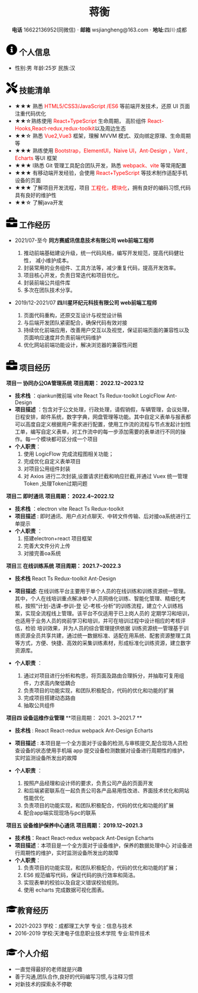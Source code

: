  <center>
     <h1>蒋衡</h1>
     <div>
         <span>
             <span style='font-weight:bold'>电话</span>
            16622136952(同微信)
         </span>
         ·
         <span>
             <span style='font-weight:bold'>邮箱</span>
           wsjiangheng@163.com
         </span>
         ·
         <span >
         <span style='font-weight:bold'>地址</span>:四川·成都
      </span>
         <span>
         </span>
     </div>
 </center>



## <img src="assets/info-circle-solid.svg" width="30px"> 个人信息

- 性别:男                     年龄:25岁                        民族:汉

## <img src="assets/tools-solid.svg" width="30px"> 技能清单

- ★★★ 熟悉 <span style='color:red'>HTML5/CSS3/JavaScript /ES6</span> 等前端开发技术，还原 UI 页面注重代码优化 
- ★★☆熟练使用 <span style='color:red'>React+TypeScript</span> 生命周期，  高阶组件 <span style='color:red'>React-Hooks,React-redux,redux-toolkit</span>以及周边生态 
- ★★☆ 熟悉 <span style='color:red'> Vue2,Vue3</span> 框架，理解 MVVM 模式、双向绑定原理、生命周期等
- ★★★ 熟练使用 <span style='color:red'> Bootstrap，ElementUI，Naive UI，Ant-Design ，Vant , Echarts</span> 等UI 框架
- ★★★ l熟悉 Git 管理工具配合团队开发，熟悉  <span style='color:red'>webpack、vite</span> 等常用配置
- ★★★ 有移动端开发经验，会使用 <span style='color:red'> <span style='color:red'>React+TypeScript</span></span> 等技术制作适配手机设备的页面 
- ★★★ 了解项目开发流程，项目 <span style='color:red'>工程化，模块化</span>，拥有良好的编码习惯,代码具有良好的维护性 
- ★★☆ 了解java开发



## <img src="assets/briefcase-solid.svg" width="30px"> 工作经历
- 2021/07-至今          **同方赛威讯信息技术有限公司  web前端工程师**

  1. 推动前端基础建设升级，统一代码风格，编写开发规范，提高代码健壮性， 减小维护成本。
  2. 封装常用的业务组件、⼯具方法等，减少重复代码，提⾼开发效率。
  3. 项目核心开发，负责日常迭代和项目优化。
  4. 封装前端公共组件库
  5.  多次在团队技术分享。

- 2019/12-2021/07   **四川星环纪元科技有限公司    web前端工程师**

  1. 页面代码重构，还原交互设计与视觉设计稿
  2. 与后端开发团队紧密配合，确保代码有效对接
  3. 持续优化前端应用，改善用户交互以及视觉，保证前端页面的兼容性以及页面响应速度并负责前端代码维护
  4. 优化网站前端功能设计，解决浏览器的兼容性问题

  



## <img src="assets/briefcase-solid.svg" width="30px"> **项目经历**
**项目一  协同办公OA管理系统**                                                                                                                                     **项目周期： 2022.12~2023.12**

- **技术栈** ：qiankun微前端   vite  React  Ts  Redux-toolkit   LogicFlow  Ant-Design 
- **项目描述** ：包含对于公文处理，行政处理，请假销假，车辆管理，会议处理，日程安排，邮件系统，数字字典，网盘管理等功能。其中自定义表单与报表都可以高度自定义根据用户需求进行配置，使用工作流的流程与节点发起计划性工单，编写自定义表单，对工作流中的每一步添加需要的表单进行不同的操作。每一个模块都可区分成一个项目
- **个人职责**：
  1. 使用 LogicFlow 完成流程图相关功能；
  2. 完成优化自定义表单项目
  3. 对项目公用组件封装
  4. 对 Axios 进行二次封装,设置请求拦截和响应拦截,并通过 Vuex 统一管理Token ,处理Token过期问题

**项目二  即时通讯**                                                                                                                                                        **项目周期：  2022.4~2022.12**      

- **技术栈** ：electron  vite  React   Ts   Redux-toolkit
- **项目描述** : 即时通讯、用户点对点聊天、中转文件传输、后对接oa系统进行工单提示
- **个人职责** ：
  1. 搭建electron+react 项目框架 
  2. 完善大文件分片上传
  3. 对接完善oa系统

**项目三 在线训练系统**                                                                                                                                                  **项目周期：  2021.7~2022.3**      

- **技术栈**  React  Ts  Redux-toolkit  Ant-Design 

- **项目描述**: 在线训练平台主要用于单个人员的在线训练和训练资源统一管理。其中，个人在线培训重点解决单个人员网络化训练、智能化管理、精细化考核，按照“计划-选课-参训-登 记-考核-分析”的训练流程，建立个人训练档案，实现全流程线上管理。该平台不仅适用于已上岗人员的 定期学习和培训，也适用于业务人员的岗前学习和培训，并可在培训过程中设计相应的考核评估，检验 培训效果，并为人员的综合管理提供依据 训练资源统一管理基于训练资源全员共享共建，通过统一数据标准、适配在用系统、配套资源整理工具 等方式，方便、快捷、高效的采集训练素材，形成标准化训练资源，建立数字资源库。

- **个人职责** ：

  1. 通过对项目进行分析和构思，将页面及路由合理拆分，并抽取可复用组件，力求高内聚低耦合
  2. 负责项目的功能实现，和团队积极配合，代码的优化和功能的扩展
  3. 完成项目搭建动态路由
  4. 抽取公共组件

  

**项目四 设备运维作业管理**                                                                                                                                         **项目周期： 2021. 3~2021.7 **      

- **技术栈**  : React  React-redux  webpack  Ant-Design  Echarts

- **项目描述** : 本项目是一个全方面对于设备的检测,与审核提交,配合现场人员检查设备的状态使用手机端 app 提交设备检测数据对设备进行周期性的维护，实时监测设备所发出的故障

- **个人职责** ： 

  1. 按照产品经理和设计师的要求，负责公司产品的页面开发
  2. 和后端紧密联系在一起负责公司各产品易用性改进、界面技术优化和网站性能优化
  3. 负责项目的功能实现，和团队积极配合，代码的优化和功能的扩展
  4.  配合app端实现现场与pc的联系

  

**项目五  设备维护保养中心通讯**                                                                                                                                                        **项目周期：  2019.12~2021.3**                                                                                                                                          

- **技术栈**：React  React-redux webpack   Ant-Design Echarts
- **项目描述**：本项目是一个全方面对于设备维护，保养的数据处理中心  对设备进行周期性的维护，实时监测设备所发出的故障
- **个人职责**：
  1.  负责项目的功能实现，和团队积极配合，代码的优化和功能的扩展；
  2. ES6 规范编写代码，保证代码的执行效率和简洁。
  3. 实现表单的校验以及自定义错误校验规则。
  4.   使用 echarts 完成数据可视化图表。

##  <img src="assets/graduation-cap-solid.svg" width="30px">教育经历

- 2021-2023      学校：成都理工大学 专业：信息与技术
- 2016-2019     学校:天津电子信息职业技术学院 专业:软件技术

##  <img src="assets/graduation-cap-solid.svg" width="30px">个人介绍

-  一直觉得最好的老师就是兴趣
- 善于沟通,团队合作,良好的代码编写习惯,与注释习惯
- 对新技术的探索永不停歇







